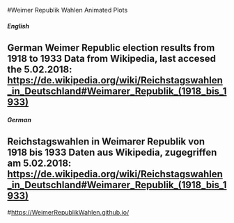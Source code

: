 #Weimer Republik Wahlen Animated Plots
##### English
German Weimer Republic election results from 1918 to 1933
Data from Wikipedia, last accesed the 5.02.2018:
<https://de.wikipedia.org/wiki/Reichstagswahlen_in_Deutschland#Weimarer_Republik_(1918_bis_1933)>
----------------------------
##### German
Reichstagswahlen in Weimarer Republik von 1918 bis 1933
Daten aus Wikipedia, zugegriffen am 5.02.2018:
<https://de.wikipedia.org/wiki/Reichstagswahlen_in_Deutschland#Weimarer_Republik_(1918_bis_1933)>
----------------------------
#<https://WeimerRepublikWahlen.github.io/>